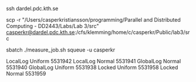 ssh dardel.pdc.kth.se

scp -r "/Users/casperkristiansson/programming/Parallel and Distributed Computing - DD2443/Labs/Lab 3/src" casperkr@dardel.pdc.kth.se:/cfs/klemming/home/c/casperkr/Public/lab3/src

sbatch ./measure_job.sh
squeue -u casperkr

LocalLog Uniform 5531942
LocalLog Normal 5531941
GlobalLog Normal 5531940
GlobalLog Uniform 5531938
Locked Uniform 5531958
Locked Normal 5531959
